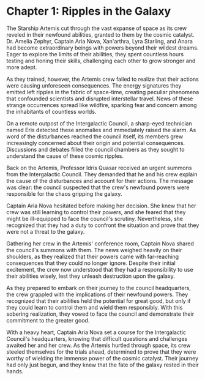 # Chapter 1: Ripples in the Galaxy

The Starship Artemis cut through the vast expanse of space as its crew reveled in their newfound abilities, granted to them by the cosmic catalyst. Dr. Amelia Zephyr, Captain Aria Nova, Xan'arthra, Lyra Starling, and Anara had become extraordinary beings with powers beyond their wildest dreams. Eager to explore the limits of their abilities, they spent countless hours testing and honing their skills, challenging each other to grow stronger and more adept.

As they trained, however, the Artemis crew failed to realize that their actions were causing unforeseen consequences. The energy signatures they emitted left ripples in the fabric of space-time, creating peculiar phenomena that confounded scientists and disrupted interstellar travel. News of these strange occurrences spread like wildfire, sparking fear and concern among the inhabitants of countless worlds.

On a remote outpost of the Intergalactic Council, a sharp-eyed technician named Eris detected these anomalies and immediately raised the alarm. As word of the disturbances reached the council itself, its members grew increasingly concerned about their origin and potential consequences. Discussions and debates filled the council chambers as they sought to understand the cause of these cosmic ripples.

Back on the Artemis, Professor Idris Quasar received an urgent summons from the Intergalactic Council. They demanded that he and his crew explain the cause of the disturbances and account for their actions. The message was clear: the council suspected that the crew's newfound powers were responsible for the chaos gripping the galaxy.

Captain Aria Nova hesitated before making her decision. She knew that her crew was still learning to control their powers, and she feared that they might be ill-equipped to face the council's scrutiny. Nevertheless, she recognized that they had a duty to confront the situation and prove that they were not a threat to the galaxy.

Gathering her crew in the Artemis' conference room, Captain Nova shared the council's summons with them. The news weighed heavily on their shoulders, as they realized that their powers came with far-reaching consequences that they could no longer ignore. Despite their initial excitement, the crew now understood that they had a responsibility to use their abilities wisely, lest they unleash destruction upon the galaxy.

As they prepared to embark on their journey to the council headquarters, the crew grappled with the implications of their newfound powers. They recognized that their abilities held the potential for great good, but only if they could learn to control them and wield them responsibly. With this sobering realization, they vowed to face the council and demonstrate their commitment to the greater good.

With a heavy heart, Captain Aria Nova set a course for the Intergalactic Council's headquarters, knowing that difficult questions and challenges awaited her and her crew. As the Artemis hurtled through space, its crew steeled themselves for the trials ahead, determined to prove that they were worthy of wielding the immense power of the cosmic catalyst. Their journey had only just begun, and they knew that the fate of the galaxy rested in their hands.